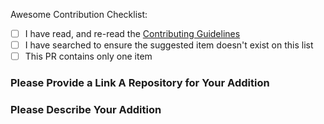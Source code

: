 <!--
  ⚡️ katchow! We ❤️ Pull Requests!

  Thank you for contributing to our awesome list!
  Please make sure you check each box below ( [x] ) after you have completed or
  verified the step. Please do not skip this template or your issue will be
  closed (and we'd rather not do that).

  Maintainers may disregard this template for organizational Pull Requests.
  
  !!!! ATTENTION !!!!
  
  Due to a large number of submissions from folks who have not read or ignored the
  Contributing Guidelines, any Pull Request which does not adhere to the guidelines
  -- WILL BE CLOSED WITHOUT COMMENT --
  Please, we beg you, take the time to read the Contributing Guidelines. 
  
  !!!! ATTENTION !!!!
-->

Awesome Contribution Checklist:

<!-- DO NOT CHECK THE NEXT BOX IF YOU HAVE NOT READ THE GUIDELINES -->
- [ ] I have read, and re-read the [Contributing Guidelines](https://github.com/rollup/awesome/blob/master/.github/CONTRIBUTING.md)
- [ ] I have searched to ensure the suggested item doesn't exist on this list
- [ ] This PR contains only one item

### Please Provide a Link A Repository for Your Addition

<!-- url -->

### Please Describe Your Addition

